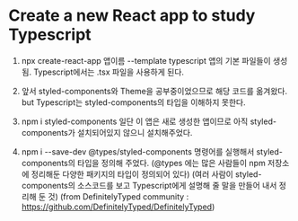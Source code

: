 # Create a new React app to study Typescript

1. npx create-react-app 앱이름 --template typescript
   앱의 기본 파일들이 생성됨. Typescript에서는 .tsx 파일을 사용하게 된다.

2. 앞서 styled-components와 Theme을 공부중이었으므로 해당 코드를 옮겨왔다.
   but Typescript는 styled-components의 타입을 이해하지 못한다.

3. npm i styled-components
   일단 이 앱은 새로 생성한 앱이므로 아직 styled-components가 설치되어있지 않으니 설치해주었다.

4. npm i --save-dev @types/styled-components
   명령어를 실행해서 styled-components의 타입을 정의해 주었다.
   (@types 에는 많은 사람들이 npm 저장소에 정리해둔 다양한 패키지의 타입이 정의되어 있다)
   (여러 사람이 styled-components의 소스코드를 보고 Typescript에게 설명해 줄 말을 만들어 내서 정리해 둔 것)
   (from DefinitelyTyped community : https://github.com/DefinitelyTyped/DefinitelyTyped)
